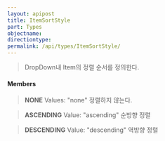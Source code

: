```yaml
---
layout: apipost
title: ItemSortStyle
part: Types
objectname: 
directiontype: 
permalink: /api/types/ItemSortStyle/
---
```



> DropDown내 Item의 정렬 순서를 정의한다.

#### Members

> **NONE**
> Values: "none"
> 정렬하지 않는다.

> **ASCENDING**
> Value: "ascending"
> 순방향 정렬

> **DESCENDING**
> Value: "descending"
> 역방향 정렬

